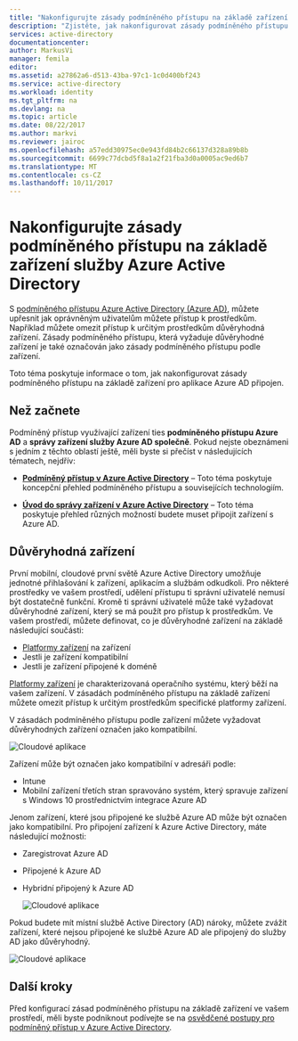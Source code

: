 ```yaml
---
title: "Nakonfigurujte zásady podmíněného přístupu na základě zařízení služby Azure Active Directory | Microsoft Docs"
description: "Zjistěte, jak nakonfigurovat zásady podmíněného přístupu na základě zařízení služby Azure Active Directory."
services: active-directory
documentationcenter: 
author: MarkusVi
manager: femila
editor: 
ms.assetid: a27862a6-d513-43ba-97c1-1c0d400bf243
ms.service: active-directory
ms.workload: identity
ms.tgt_pltfrm: na
ms.devlang: na
ms.topic: article
ms.date: 08/22/2017
ms.author: markvi
ms.reviewer: jairoc
ms.openlocfilehash: a57edd30975ec0e943fd84b2c66137d328a89b8b
ms.sourcegitcommit: 6699c77dcbd5f8a1a2f21fba3d0a0005ac9ed6b7
ms.translationtype: MT
ms.contentlocale: cs-CZ
ms.lasthandoff: 10/11/2017
---
```

# <a name="configure-azure-active-directory-device-based-conditional-access-policies"></a>Nakonfigurujte zásady podmíněného přístupu na základě zařízení služby Azure Active Directory

S [podmíněného přístupu Azure Active Directory (Azure AD)](active-directory-conditional-access-azure-portal.md), můžete upřesnit jak oprávněným uživatelům můžete přístup k prostředkům. Například můžete omezit přístup k určitým prostředkům důvěryhodná zařízení. Zásady podmíněného přístupu, která vyžaduje důvěryhodné zařízení je také označován jako zásady podmíněného přístupu podle zařízení.

Toto téma poskytuje informace o tom, jak nakonfigurovat zásady podmíněného přístupu na základě zařízení pro aplikace Azure AD připojen. 


## <a name="before-you-begin"></a>Než začnete

Podmíněný přístup využívající zařízení ties **podmíněného přístupu Azure AD** a **správy zařízení služby Azure AD společně**. Pokud nejste obeznámeni s jedním z těchto oblastí ještě, měli byste si přečíst v následujících tématech, nejdřív:

- **[Podmíněný přístup v Azure Active Directory](active-directory-conditional-access-azure-portal.md)**  – Toto téma poskytuje koncepční přehled podmíněného přístupu a souvisejících technologiím.

- **[Úvod do správy zařízení v Azure Active Directory](device-management-introduction.md)**  – Toto téma poskytuje přehled různých možností budete muset připojit zařízení s Azure AD. 


## <a name="trusted-devices"></a>Důvěryhodná zařízení

První mobilní, cloudové první světě Azure Active Directory umožňuje jednotné přihlašování k zařízení, aplikacím a službám odkudkoli. Pro některé prostředky ve vašem prostředí, udělení přístupu ti správní uživatelé nemusí být dostatečně funkční. Kromě ti správní uživatelé může také vyžadovat důvěryhodné zařízení, který se má použít pro přístup k prostředkům. Ve vašem prostředí, můžete definovat, co je důvěryhodné zařízení na základě následující součásti:

- [Platformy zařízení](active-directory-conditional-access-azure-portal.md#device-platforms) na zařízení
- Jestli je zařízení kompatibilní
- Jestli je zařízení připojené k doméně 

[Platformy zařízení](active-directory-conditional-access-azure-portal.md#device-platforms) je charakterizovaná operačního systému, který běží na vašem zařízení. V zásadách podmíněného přístupu na základě zařízení můžete omezit přístup k určitým prostředkům specifické platformy zařízení.



V zásadách podmíněného přístupu podle zařízení můžete vyžadovat důvěryhodných zařízení označen jako kompatibilní.

![Cloudové aplikace](./media/active-directory-conditional-access-policy-connected-applications/24.png)

Zařízení může být označen jako kompatibilní v adresáři podle:

- Intune 
- Mobilní zařízení třetích stran spravováno systém, který spravuje zařízení s Windows 10 prostřednictvím integrace Azure AD 
 
  

Jenom zařízení, které jsou připojené ke službě Azure AD může být označen jako kompatibilní. Pro připojení zařízení k Azure Active Directory, máte následující možnosti: 

- Zaregistrovat Azure AD
- Připojené k Azure AD
- Hybridní připojený k Azure AD

    ![Cloudové aplikace](./media/active-directory-conditional-access-policy-connected-applications/26.png)

Pokud budete mít místní službě Active Directory (AD) nároky, můžete zvážit zařízení, které nejsou připojené ke službě Azure AD ale připojený do služby AD jako důvěryhodný.

![Cloudové aplikace](./media/active-directory-conditional-access-policy-connected-applications/25.png)


## <a name="next-steps"></a>Další kroky

Před konfigurací zásad podmíněného přístupu na základě zařízení ve vašem prostředí, měli byste podniknout podívejte se na [osvědčené postupy pro podmíněný přístup v Azure Active Directory](active-directory-conditional-access-best-practices.md).

